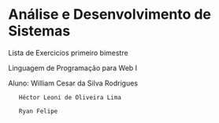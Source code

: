 # Análise e Desenvolvimento de Sistemas
Lista de Exercicios primeiro bimestre

Linguagem de Programação para Web I

Aluno: William Cesar da Silva Rodrigues

       Héctor Leoni de Oliveira Lima
       
       Ryan Felipe
